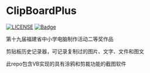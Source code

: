 # ClipBoardPlus
[![LICENSE](https://img.shields.io/badge/license-Anti%20996-blue.svg)](https://github.com/996icu/996.ICU/blob/master/LICENSE)
[![Badge](https://img.shields.io/badge/link-996.icu-red.svg)](https://996.icu/#/zh_CN)

第十九届福建省中小学电脑制作活动二等奖作品

剪贴板历史记录器，可记录复制过的图片、文字、文件和图文

此repo包含VB实现的具有涂鸦和剪裁功能的截图软件
